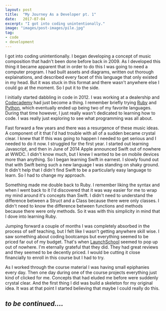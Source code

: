 ```yaml
---
layout: post
title:  "My Journey As a Developer pt. 1"
date:   2017-07-04
excerpt: "I got into coding unintentionally."
image: "images/post-images/pile.jpg"
tag:
- code
- development
---
```


I got into coding unintentionally. I began developing a concept of music composition that hadn't been done before back in 2009. As I developed this thing it became apparent that in order to do this I was going to need a computer program. I had built assets and diagrams, written out thorough explainations, and described every facet of this language that only existed in my head. But it was stuck in this format and there wasn't anywhere else I could go at the moment. So I put it to the side.

I initially started dabbling in code in 2012. I was working at a dealership and [Codecademy](https://www.codecademy.com/) had just become a thing. I remember briefly trying [Ruby](https://www.ruby-lang.org/en/) and [Python](https://www.python.org/), which eventually ended up being two of my favorite languages. During that time however, I just really wasn't dedicated to learning how to code. I was really just exploring to see what programming was all about.

Fast forward a few years and there was a resurgence of these music ideas. A component of it that I'd had trouble with all of a sudden became crystal clear. I knew that If this was going to happen I needed to get serious and I needed to do it now. I struggled for the first year. I started out learning Javascript, and then in June of 2014 Apple announced Swift out of nowhere at WWDC. I didn't know much, but I knew I wanted to be on mobile devices more than anything. So I began learning Swift in earnest. I slowly found out that with Swift being such a new language I was standing on shaky ground. It didn't help that I didn't find Swift to be a particularly easy language to learn. So I had to change my approach.

Something made me double back to Ruby. I remember liking the syntax and when I went back to it I'd discovered that it was way easier for me to wrap my mind around it's concepts than Swift. I didn't need to understand the difference between a Struct and a Class because there were only classes. I didn't need to know the difference between functions and methods because there were only methods. So it was with this simplicity in mind that I dove into learning Ruby. 

Jumping forward a couple of months I was completely absorbed in the process of self teaching, but I felt like I wasn't getting anywhere skill wise. I saw something about coding bootcamps but everything seemed to be priced far out of my budget. That's when [LaunchSchool](https://launchschool.com/) seemed to pop up out of nowhere. I'm eternally grateful that they did. They had great reviews and they seemed to be decently priced. I would be cutting it close financially to enroll in this course but I had to try. 

As I worked through the course material I was having small epiphanies every day. Then one day during one of the course projects everything just kind of clicked for me. Concepts that had eluded me before were suddenly crystal clear. And the first thing I did was build a skeleton for my original idea. It was at that point I started believing that maybe I could really do this.

##  ***to be continued….***

